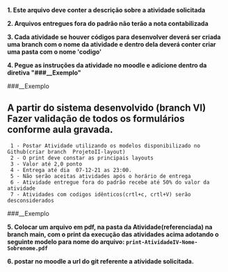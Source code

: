 **1. Este arquivo deve conter a descrição sobre a atividade solicitada**

**2. Arquivos entregues fora do padrão não terão a nota contabilizada**

**3. Cada atividade se houver códigos para desenvolver deverá ser
criada uma branch com o nome da atividade e dentro dela deverá conter criar uma pasta com o nome 'codigo'**

**4. Pegue as instruções da atividade no moodle e adicione dentro da diretiva "###__Exemplo"**

###__Exemplo
## A partir do sistema desenvolvido (branch VI) Fazer validação de todos os formulários conforme aula gravada.

     1 - Postar Atividade utilizando os modelos disponibilizado no Github(criar branch  ProjetoII-layout)
     2 - O print deve constar as principais layouts
     3 - Valor até 2,0 ponto
     4 - Entrega até dia  07-12-21 as 23:00. 
     5 - Não serão aceitas atividades após o horário de entrega
     6 - Atividade entregue fora do padrão recebe até 50% do valor da atividade
     7 - Atividades com codigos idênticos(crtl+c, crtl+V) serão desconsiderados

    
###__Exemplo


**5. Colocar um arquivo em pdf, na pasta da Atividade(referenciada) na branch main, com o print da execução das atividades acima adotando o seguinte modelo para nome do arquivo: ```print-AtividadeIV-Nome-Sobrenome.pdf```**

**6. postar no moodle a url do git referente a atividade solicitada.**

